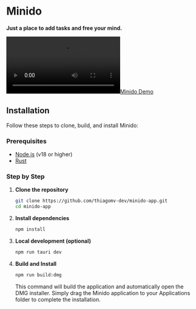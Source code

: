 # Minido

**Just a place to add tasks and free your mind.**

[![Minido Demo](https://github.com/thiagomv-dev/minido-app/raw/refs/heads/main/demo.mp4)](https://github.com/user-attachments/assets/834a4b2c-a17e-4fb4-94b5-7d915660aaa4)

## Installation

Follow these steps to clone, build, and install Minido:

### Prerequisites

- [Node.js](https://nodejs.org/) (v18 or higher)
- [Rust](https://www.rust-lang.org/tools/install)

### Step by Step

1. **Clone the repository**

   ```bash
   git clone https://github.com/thiagomv-dev/minido-app.git
   cd minido-app
   ```

2. **Install dependencies**

   ```bash
   npm install
   ```

3. **Local development (optional)**

   ```bash
   npm run tauri dev
   ```

4. **Build and Install**

   ```bash
   npm run build:dmg
   ```

   This command will build the application and automatically open the DMG installer. Simply drag the Minido application to your Applications folder to complete the installation.

